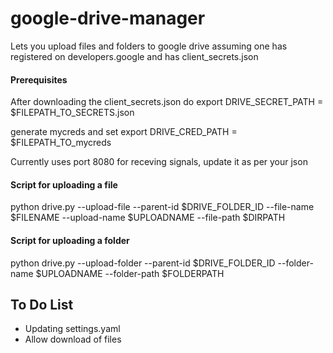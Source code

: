 # google-drive-manager
Lets you upload files and folders to google drive assuming one has registered on developers.google and has client_secrets.json

#### Prerequisites
After downloading the client_secrets.json do 
export DRIVE_SECRET_PATH = $FILEPATH_TO_SECRETS.json

generate mycreds and set
export DRIVE_CRED_PATH = $FILEPATH_TO_mycreds

Currently uses port 8080 for receving signals, update it as per your json

#### Script for uploading a file 
python drive.py --upload-file --parent-id $DRIVE_FOLDER_ID --file-name $FILENAME --upload-name $UPLOADNAME --file-path $DIRPATH

#### Script for uploading a folder
python drive.py --upload-folder --parent-id $DRIVE_FOLDER_ID --folder-name $UPLOADNAME --folder-path $FOLDERPATH

## To Do List
- Updating settings.yaml
- Allow download of files

